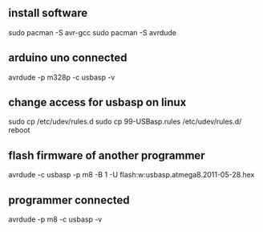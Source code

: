 ## install software
sudo pacman -S avr-gcc
sudo pacman -S avrdude


## arduino uno connected
avrdude -p m328p -c usbasp -v

## change access for usbasp on linux
sudo cp /etc/udev/rules.d 
sudo cp 99-USBasp.rules /etc/udev/rules.d/
reboot

## flash firmware of another programmer
avrdude -c usbasp -p m8 -B 1 -U flash:w:usbasp.atmega8.2011-05-28.hex

## programmer connected
avrdude -p m8 -c usbasp -v



